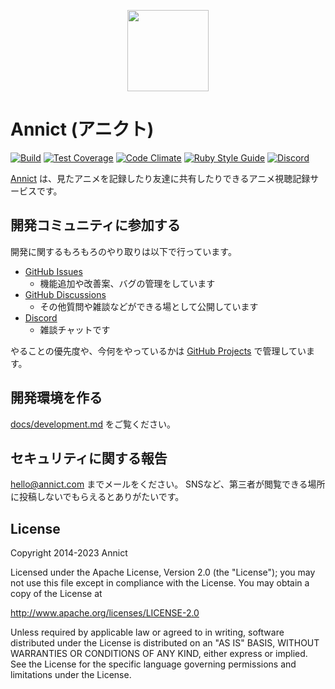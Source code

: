<p align="center"><a href="https://annict.com" target="_blank" rel="noopener"><img src="https://user-images.githubusercontent.com/56767/56467671-fdd6ea80-645c-11e9-9056-a5d3fd5739e6.png" width="130" /></a></p>

# Annict (アニクト)

[![Build](https://github.com/kiraka/annict-web/actions/workflows/build.yml/badge.svg)](https://github.com/kiraka/annict-web/actions/workflows/build.yml)
[![Test Coverage](https://api.codeclimate.com/v1/badges/ba10b596888853bc3f83/test_coverage)](https://codeclimate.com/github/annict/annict/test_coverage)
[![Code Climate](https://codeclimate.com/github/annict/annict/badges/gpa.svg)](https://codeclimate.com/github/annict/annict)
[![Ruby Style Guide](https://img.shields.io/badge/code_style-standard-brightgreen.svg)](https://github.com/testdouble/standard)
[![Discord](https://camo.githubusercontent.com/b12a95e20b7ca35f918c0ab5103fe56b6f44c067/68747470733a2f2f696d672e736869656c64732e696f2f62616467652f636861742d6f6e253230646973636f72642d3732383964612e737667)](https://discord.gg/PVJRUKP)

[Annict](https://annict.com) は、見たアニメを記録したり友達に共有したりできるアニメ視聴記録サービスです。

## 開発コミュニティに参加する

開発に関するもろもろのやり取りは以下で行っています。

- [GitHub Issues](https://github.com/annict/annict/issues)
    - 機能追加や改善案、バグの管理をしています
- [GitHub Discussions](https://github.com/annict/annict/discussions)
    - その他質問や雑談などができる場として公開しています
- [Discord](https://discord.gg/PVJRUKP)
    - 雑談チャットです

やることの優先度や、今何をやっているかは [GitHub Projects](https://github.com/orgs/annict/projects/12) で管理しています。

## 開発環境を作る

[docs/development.md](docs/development.md) をご覧ください。

## セキュリティに関する報告

hello@annict.com までメールをください。
SNSなど、第三者が閲覧できる場所に投稿しないでもらえるとありがたいです。

## License

Copyright 2014-2023 Annict

Licensed under the Apache License, Version 2.0 (the "License");
you may not use this file except in compliance with the License.
You may obtain a copy of the License at

http://www.apache.org/licenses/LICENSE-2.0

Unless required by applicable law or agreed to in writing, software
distributed under the License is distributed on an "AS IS" BASIS,
WITHOUT WARRANTIES OR CONDITIONS OF ANY KIND, either express or implied.
See the License for the specific language governing permissions and
limitations under the License.

